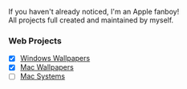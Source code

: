 If you haven't already noticed, I'm an Apple fanboy!\
All projects full created and maintained by myself.
### Web Projects
- [x] [Windows Wallpapers](https://macwallpapers.ml/windows)
- [x] [Mac Wallpapers](https://macwallpapers.ml/macos)
- [ ] [Mac Systems](https://macsystems.ml)
